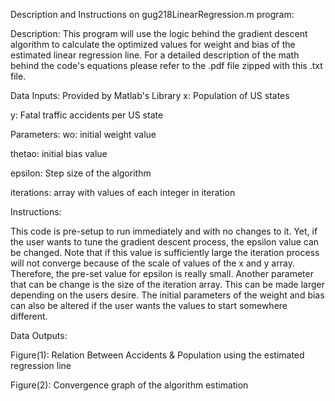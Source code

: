 Description and Instructions on gug218LinearRegression.m program:

Description: This program will use the logic behind the gradient descent 
algorithm to calculate the optimized values for weight and bias of the estimated linear regression line.
For a detailed description of the math behind the code's equations please refer to the .pdf file zipped 
with this .txt file.

Data Inputs: Provided by Matlab's Library
x: Population of US states

y: Fatal traffic accidents per US state

Parameters:
wo: initial weight value

thetao: initial bias value

epsilon: Step size of the algorithm

iterations: array with values of each integer in iteration

Instructions:

This code is pre-setup to run immediately and with no changes to it. Yet, if the user wants to tune
the gradient descent process, the epsilon value can be changed. Note that if this value is sufficiently large
the iteration process will not converge because of the scale of values of the x and y array. Therefore, the pre-set
value for epsilon is really small. Another parameter that can be change is the size of the iteration array. This
can be made larger depending on the users desire. The initial parameters of the weight and bias can also be
altered if the user wants the values to start somewhere different. 

Data Outputs:

Figure(1): Relation Between Accidents & Population using the estimated regression line

Figure(2): Convergence graph of the algorithm estimation


 

